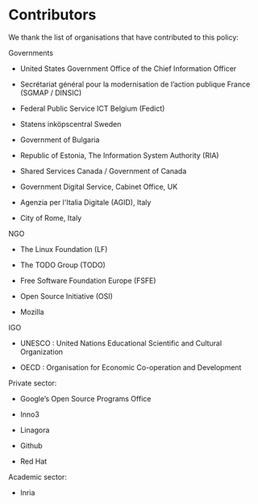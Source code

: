 # Contributors

We thank the list of organisations that have contributed to this policy:

Governments

* United States Government Office of the Chief Information Officer

* Secrétariat général pour la modernisation de l’action publique France (SGMAP / DINSIC)

* Federal Public Service ICT Belgium (Fedict)

* Statens inköpscentral Sweden

* Government of Bulgaria

* Republic of Estonia, The Information System Authority (RIA)

* Shared Services Canada / Government of Canada

* Government Digital Service, Cabinet Office, UK

* Agenzia per l'Italia Digitale (AGID), Italy

* City of Rome, Italy

NGO

* The Linux Foundation (LF)

* The TODO Group (TODO)

* Free Software Foundation Europe (FSFE)

* Open Source Initiative (OSI)

* Mozilla

IGO

* UNESCO : United Nations Educational Scientific and Cultural Organization

* OECD : Organisation for Economic Co-operation and Development

Private sector: 

* Google’s Open Source Programs Office

* Inno3

* Linagora

* Github

* Red Hat

Academic sector: 

* Inria

